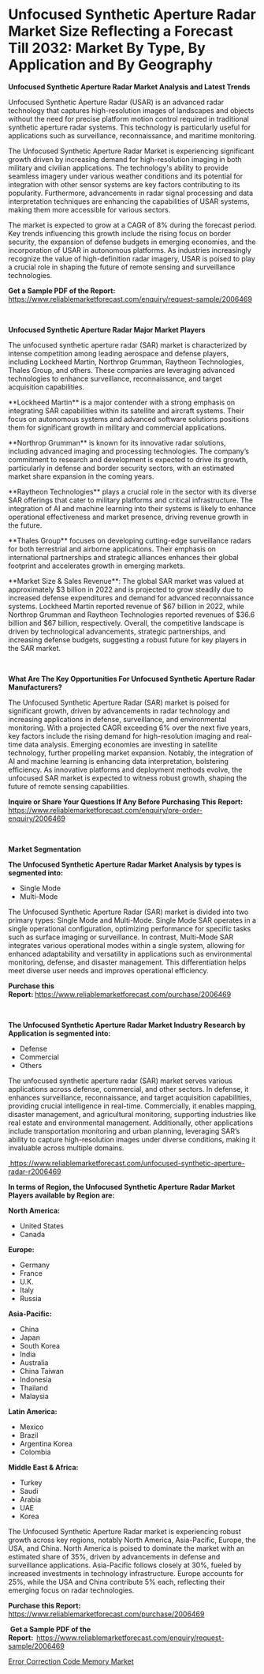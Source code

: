 <p><h1>Unfocused Synthetic Aperture Radar Market Size Reflecting a Forecast Till 2032: Market By Type, By Application and By Geography</h1></p><p><strong>Unfocused Synthetic Aperture Radar Market Analysis and Latest Trends</strong></p>
<p><p>Unfocused Synthetic Aperture Radar (USAR) is an advanced radar technology that captures high-resolution images of landscapes and objects without the need for precise platform motion control required in traditional synthetic aperture radar systems. This technology is particularly useful for applications such as surveillance, reconnaissance, and maritime monitoring.</p><p>The Unfocused Synthetic Aperture Radar Market is experiencing significant growth driven by increasing demand for high-resolution imaging in both military and civilian applications. The technology's ability to provide seamless imagery under various weather conditions and its potential for integration with other sensor systems are key factors contributing to its popularity. Furthermore, advancements in radar signal processing and data interpretation techniques are enhancing the capabilities of USAR systems, making them more accessible for various sectors.</p><p>The market is expected to grow at a CAGR of 8% during the forecast period. Key trends influencing this growth include the rising focus on border security, the expansion of defense budgets in emerging economies, and the incorporation of USAR in autonomous platforms. As industries increasingly recognize the value of high-definition radar imagery, USAR is poised to play a crucial role in shaping the future of remote sensing and surveillance technologies.</p></p>
<p><strong>Get a Sample PDF of the Report:&nbsp;</strong> <a href="https://www.reliablemarketforecast.com/enquiry/request-sample/2006469?utm_campaign=1885&utm_medium=2&utm_source=Github&utm_content=ia&utm_term=15022025&utm_id=unfocused-synthetic-aperture-radar">https://www.reliablemarketforecast.com/enquiry/request-sample/2006469</a></p>
<p>&nbsp;</p>
<p><strong>Unfocused Synthetic Aperture Radar Major Market Players</strong></p>
<p><p>The unfocused synthetic aperture radar (SAR) market is characterized by intense competition among leading aerospace and defense players, including Lockheed Martin, Northrop Grumman, Raytheon Technologies, Thales Group, and others. These companies are leveraging advanced technologies to enhance surveillance, reconnaissance, and target acquisition capabilities.</p><p>**Lockheed Martin** is a major contender with a strong emphasis on integrating SAR capabilities within its satellite and aircraft systems. Their focus on autonomous systems and advanced software solutions positions them for significant growth in military and commercial applications. </p><p>**Northrop Grumman** is known for its innovative radar solutions, including advanced imaging and processing technologies. The company’s commitment to research and development is expected to drive its growth, particularly in defense and border security sectors, with an estimated market share expansion in the coming years.</p><p>**Raytheon Technologies** plays a crucial role in the sector with its diverse SAR offerings that cater to military platforms and critical infrastructure. The integration of AI and machine learning into their systems is likely to enhance operational effectiveness and market presence, driving revenue growth in the future.</p><p>**Thales Group** focuses on developing cutting-edge surveillance radars for both terrestrial and airborne applications. Their emphasis on international partnerships and strategic alliances enhances their global footprint and accelerates growth in emerging markets.</p><p>**Market Size & Sales Revenue**: The global SAR market was valued at approximately $3 billion in 2022 and is projected to grow steadily due to increased defense expenditures and demand for advanced reconnaissance systems. Lockheed Martin reported revenue of $67 billion in 2022, while Northrop Grumman and Raytheon Technologies reported revenues of $36.6 billion and $67 billion, respectively. Overall, the competitive landscape is driven by technological advancements, strategic partnerships, and increasing defense budgets, suggesting a robust future for key players in the SAR market.</p></p>
<p>&nbsp;</p>
<p><strong>What Are The Key Opportunities For Unfocused Synthetic Aperture Radar Manufacturers?</strong></p>
<p><p>The Unfocused Synthetic Aperture Radar (SAR) market is poised for significant growth, driven by advancements in radar technology and increasing applications in defense, surveillance, and environmental monitoring. With a projected CAGR exceeding 6% over the next five years, key factors include the rising demand for high-resolution imaging and real-time data analysis. Emerging economies are investing in satellite technology, further propelling market expansion. Notably, the integration of AI and machine learning is enhancing data interpretation, bolstering efficiency. As innovative platforms and deployment methods evolve, the unfocused SAR market is expected to witness robust growth, shaping the future of remote sensing capabilities.</p></p>
<p><strong>Inquire or Share Your Questions If Any Before Purchasing This Report:</strong> <a href="https://www.reliablemarketforecast.com/enquiry/pre-order-enquiry/2006469?utm_campaign=1885&utm_medium=2&utm_source=Github&utm_content=ia&utm_term=15022025&utm_id=unfocused-synthetic-aperture-radar">https://www.reliablemarketforecast.com/enquiry/pre-order-enquiry/2006469</a></p>
<p>&nbsp;</p>
<p><strong>Market Segmentation</strong></p>
<p><strong>The Unfocused Synthetic Aperture Radar Market Analysis by types is segmented into:</strong></p>
<p><ul><li>Single Mode</li><li>Multi-Mode</li></ul></p>
<p><p>The Unfocused Synthetic Aperture Radar (SAR) market is divided into two primary types: Single Mode and Multi-Mode. Single Mode SAR operates in a single operational configuration, optimizing performance for specific tasks such as surface imaging or surveillance. In contrast, Multi-Mode SAR integrates various operational modes within a single system, allowing for enhanced adaptability and versatility in applications such as environmental monitoring, defense, and disaster management. This differentiation helps meet diverse user needs and improves operational efficiency.</p></p>
<p><strong>Purchase this Report:&nbsp;</strong><a href="https://www.reliablemarketforecast.com/purchase/2006469?utm_campaign=1885&utm_medium=2&utm_source=Github&utm_content=ia&utm_term=15022025&utm_id=unfocused-synthetic-aperture-radar">https://www.reliablemarketforecast.com/purchase/2006469</a></p>
<p>&nbsp;</p>
<p><strong>The Unfocused Synthetic Aperture Radar Market Industry Research by Application is segmented into:</strong></p>
<p><ul><li>Defense</li><li>Commercial</li><li>Others</li></ul></p>
<p><p>The unfocused synthetic aperture radar (SAR) market serves various applications across defense, commercial, and other sectors. In defense, it enhances surveillance, reconnaissance, and target acquisition capabilities, providing crucial intelligence in real-time. Commercially, it enables mapping, disaster management, and agricultural monitoring, supporting industries like real estate and environmental management. Additionally, other applications include transportation monitoring and urban planning, leveraging SAR’s ability to capture high-resolution images under diverse conditions, making it invaluable across multiple domains.</p></p>
<p><a href="https://www.reliablemarketforecast.com/unfocused-synthetic-aperture-radar-r2006469?utm_campaign=1885&utm_medium=2&utm_source=Github&utm_content=ia&utm_term=15022025&utm_id=unfocused-synthetic-aperture-radar">&nbsp;https://www.reliablemarketforecast.com/unfocused-synthetic-aperture-radar-r2006469</a></p>
<p><strong>In terms of Region, the Unfocused Synthetic Aperture Radar Market Players available by Region are:</strong></p>
<p>
    <p> <strong> North America: </strong>
        <ul>
            <li>United States</li>
            <li>Canada</li>
        </ul>
        </p> 
    <p> <strong> Europe: </strong>
        <ul>
            <li>Germany</li>
            <li>France</li>
            <li>U.K.</li>
            <li>Italy</li>
            <li>Russia</li>
        </ul>
        </p> 
    <p> <strong> Asia-Pacific: </strong>
        <ul>
            <li>China</li>
            <li>Japan</li>
            <li>South Korea</li>
            <li>India</li>
            <li>Australia</li>
            <li>China Taiwan</li>
            <li>Indonesia</li>
            <li>Thailand</li>
            <li>Malaysia</li>
        </ul>
        </p> 
    <p> <strong> Latin America: </strong>
        <ul>
            <li>Mexico</li>
            <li>Brazil</li>
            <li>Argentina Korea</li>
            <li>Colombia</li>
        </ul>
        </p> 
    <p> <strong> Middle East & Africa: </strong>
        <ul>
            <li>Turkey</li>
            <li>Saudi</li>
            <li>Arabia</li>
            <li>UAE</li>
            <li>Korea</li>
        </ul>
    </p>
    </p>
<p><p>The Unfocused Synthetic Aperture Radar market is experiencing robust growth across key regions, notably North America, Asia-Pacific, Europe, the USA, and China. North America is poised to dominate the market with an estimated share of 35%, driven by advancements in defense and surveillance applications. Asia-Pacific follows closely at 30%, fueled by increased investments in technology infrastructure. Europe accounts for 25%, while the USA and China contribute 5% each, reflecting their emerging focus on radar technologies.</p></p>
<p><strong>Purchase this Report: </strong><a href="https://www.reliablemarketforecast.com/purchase/2006469?utm_campaign=1885&utm_medium=2&utm_source=Github&utm_content=ia&utm_term=15022025&utm_id=unfocused-synthetic-aperture-radar">https://www.reliablemarketforecast.com/purchase/2006469</a></p>
<p>&nbsp;<strong>Get a Sample PDF of the Report:&nbsp;&nbsp;</strong><a href="https://www.reliablemarketforecast.com/enquiry/request-sample/2006469?utm_campaign=1885&utm_medium=2&utm_source=Github&utm_content=ia&utm_term=15022025&utm_id=unfocused-synthetic-aperture-radar">https://www.reliablemarketforecast.com/enquiry/request-sample/2006469</a></p>
<p><strong></strong></p>
<p><p><a href="https://github.com/sofayahoo2023/Market-Research-Report-List-7/blob/main/error-correction-code-memory-market.md?utm_campaign=1885&utm_medium=2&utm_source=Github&utm_content=ia&utm_term=15022025&utm_id=unfocused-synthetic-aperture-radar">Error Correction Code Memory Market</a></p></p>